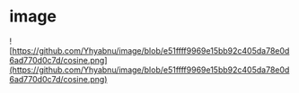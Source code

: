 # image

![https://github.com/Yhyabnu/image/blob/e51ffff9969e15bb92c405da78e0d6ad770d0c7d/cosine.png](https://github.com/Yhyabnu/image/blob/e51ffff9969e15bb92c405da78e0d6ad770d0c7d/cosine.png)
